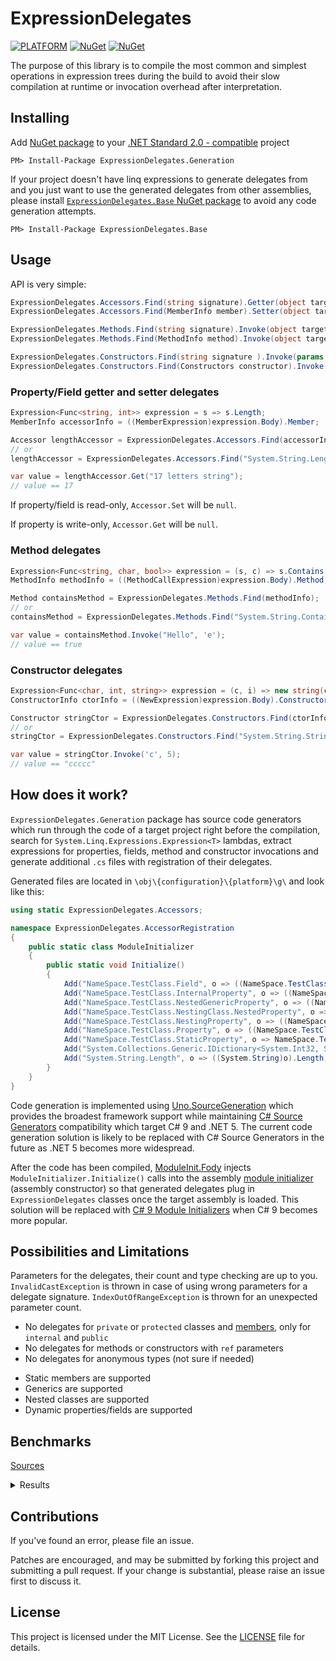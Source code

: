 # ExpressionDelegates

[![PLATFORM](https://img.shields.io/badge/platform-.NET%20Standard%202.0-lightgrey)]() [![NuGet](https://img.shields.io/nuget/v/ExpressionDelegates.Generation)](https://www.nuget.org/packages/ExpressionDelegates.Generation/) [![NuGet](https://img.shields.io/nuget/v/ExpressionDelegates.Base?label=nuget%20%7C%20ExpressionDelegates.Base)](https://www.nuget.org/packages/ExpressionDelegates.Base/)

The purpose of this library is to compile the most common and simplest operations in expression trees during the build to avoid their slow compilation at runtime or invocation overhead after interpretation.

## Installing

Add [NuGet package](https://www.nuget.org/packages/ExpressionDelegates.Generation) to your [.NET Standard 2.0 - compatible](https://github.com/dotnet/standard/blob/master/docs/versions/netstandard2.0.md#platform-support) project

```
PM> Install-Package ExpressionDelegates.Generation
```

If your project doesn't have linq expressions to generate delegates from and you just want to use the generated delegates from other assemblies, please install [`ExpressionDelegates.Base` NuGet package](https://www.nuget.org/packages/ExpressionDelegates.Base) to avoid any code generation attempts.

```
PM> Install-Package ExpressionDelegates.Base
```

## Usage

API is very simple:
```csharp
ExpressionDelegates.Accessors.Find(string signature).Getter(object targetObject)
ExpressionDelegates.Accessors.Find(MemberInfo member).Setter(object targetObject, object value)

ExpressionDelegates.Methods.Find(string signature).Invoke(object targetObject, params object[] args)
ExpressionDelegates.Methods.Find(MethodInfo method).Invoke(object targetObject, params object[] args)

ExpressionDelegates.Constructors.Find(string signature ).Invoke(params object[] args)
ExpressionDelegates.Constructors.Find(Constructors constructor).Invoke(params object[] args)
```

### Property/Field getter and setter delegates

```csharp
Expression<Func<string, int>> expression = s => s.Length;
MemberInfo accessorInfo = ((MemberExpression)expression.Body).Member;

Accessor lengthAccessor = ExpressionDelegates.Accessors.Find(accessorInfo);
// or
lengthAccessor = ExpressionDelegates.Accessors.Find("System.String.Length");

var value = lengthAccessor.Get("17 letters string");
// value == 17
```

If property/field is read-only, `Accessor.Set` will be `null`.

If property is write-only, `Accessor.Get` will be `null`.

### Method delegates

```csharp
Expression<Func<string, char, bool>> expression = (s, c) => s.Contains(c);
MethodInfo methodInfo = ((MethodCallExpression)expression.Body).Method;

Method containsMethod = ExpressionDelegates.Methods.Find(methodInfo);
// or
containsMethod = ExpressionDelegates.Methods.Find("System.String.Contains(System.Char)");

var value = containsMethod.Invoke("Hello", 'e');
// value == true
```

### Constructor delegates

```csharp
Expression<Func<char, int, string>> expression = (c, i) => new string(c, i);
ConstructorInfo ctorInfo = ((NewExpression)expression.Body).Constructor;

Constructor stringCtor = ExpressionDelegates.Constructors.Find(ctorInfo);
// or
stringCtor = ExpressionDelegates.Constructors.Find("System.String.String(System.Char, System.Int32)");

var value = stringCtor.Invoke('c', 5);
// value == "ccccc"
```

## How does it work?

`ExpressionDelegates.Generation` package has source code generators which run through the code of a target project right before the compilation, search for `System.Linq.Expressions.Expression<T>` lambdas, extract expressions for properties, fields, method and constructor invocations and generate additional `.cs` files with registration of their delegates.

Generated files are located in `\obj\{configuration}\{platform}\g\` and look like this:
```csharp
using static ExpressionDelegates.Accessors;

namespace ExpressionDelegates.AccessorRegistration
{
    public static class ModuleInitializer
    {
        public static void Initialize()
        {
            Add("NameSpace.TestClass.Field", o => ((NameSpace.TestClass)o).Field, (t, m) => ((NameSpace.TestClass)t).Field = (System.Int32)m);
            Add("NameSpace.TestClass.InternalProperty", o => ((NameSpace.TestClass)o).InternalProperty, (t, m) => ((NameSpace.TestClass)t).InternalProperty = (System.Int32)m);
            Add("NameSpace.TestClass.NestedGenericProperty", o => ((NameSpace.TestClass)o).NestedGenericProperty, (t, m) => ((NameSpace.TestClass)t).NestedGenericProperty = (System.Collections.Generic.IDictionary<System.Int32, System.Collections.Generic.ICollection<System.String>>)m);
            Add("NameSpace.TestClass.NestingClass.NestedProperty", o => ((NameSpace.TestClass.NestingClass)o).NestedProperty, (t, m) => ((NameSpace.TestClass.NestingClass)t).NestedProperty = (System.String)m);
            Add("NameSpace.TestClass.NestingProperty", o => ((NameSpace.TestClass)o).NestingProperty, (t, m) => ((NameSpace.TestClass)t).NestingProperty = (NameSpace.TestClass.NestingClass)m);
            Add("NameSpace.TestClass.Property", o => ((NameSpace.TestClass)o).Property, (t, m) => ((NameSpace.TestClass)t).Property = (System.Int32)m);
            Add("NameSpace.TestClass.StaticProperty", o => NameSpace.TestClass.StaticProperty, (t, m) => NameSpace.TestClass.StaticProperty = (System.Int32)m);
            Add("System.Collections.Generic.IDictionary<System.Int32, System.Collections.Generic.ICollection<System.String>>.Values", o => ((System.Collections.Generic.IDictionary<System.Int32, System.Collections.Generic.ICollection<System.String>>)o).Values, null);
            Add("System.String.Length", o => ((System.String)o).Length, null);
        }
    }
}
```
Code generation is implemented using [Uno.SourceGeneration](https://github.com/unoplatform/Uno.SourceGeneration) which provides the broadest framework support while maintaining [C# Source Generators](https://github.com/dotnet/roslyn/blob/master/docs/features/source-generators.md) compatibility which target C# 9 and .NET 5. The current code generation solution is likely to be replaced with С# Source Generators in the future as .NET 5 becomes more widespread.

After the code has been compiled, [ModuleInit.Fody](https://github.com/Fody/ModuleInit) injects `ModuleInitializer.Initialize()` calls into the assembly [module initializer](https://einaregilsson.com/module-initializers-in-csharp/) (assembly constructor) so that generated delegates plug in `ExpressionDelegates` classes once the target assembly is loaded. This solution will be replaced with [C# 9 Module Initializers](https://docs.microsoft.com/en-us/dotnet/csharp/language-reference/proposals/csharp-9.0/module-initializers) when C# 9 becomes more popular. 

## Possibilities and Limitations

Parameters for the delegates, their count and type checking are up to you. `InvalidCastException` is thrown in case of using wrong parameters for a delegate signature. `IndexOutOfRangeException` is thrown for an unexpected parameter count.

- No delegates for `private` or `protected` classes and [members](https://docs.microsoft.com/en-us/dotnet/csharp/programming-guide/classes-and-structs/members), only for `internal` and `public`
- No delegates for methods or constructors with `ref` parameters
- No delegates for anonymous types (not sure if needed)

<!-- -->

- Static members are supported
- Generics are supported
- Nested classes are supported
- Dynamic properties/fields are supported

## Benchmarks

[Sources](ExpressionDelegates.Benchmarks)

<details>
  <summary>Results</summary>

``` ini

BenchmarkDotNet=v0.12.1, OS=Windows 10.0.19041.572 (2004/?/20H1)
AMD Ryzen 5 1600, 1 CPU, 12 logical and 6 physical cores
.NET Core SDK=5.0.100
  [Host]     : .NET Core 3.1.9 (CoreCLR 4.700.20.47201, CoreFX 4.700.20.47203), X64 RyuJIT
  DefaultJob : .NET Core 3.1.9 (CoreCLR 4.700.20.47201, CoreFX 4.700.20.47203), X64 RyuJIT


```
|                   Type |                                            Method |           Mean |       Error |      StdDev |
|----------------------- |-------------------------------------------------- |---------------:|------------:|------------:|
| ConstructorPerformance |                       'Cached CompileFast Invoke' |      4.4837 ns |   0.1249 ns |   0.1908 ns |
| ConstructorPerformance |                          'Direct Delegate Invoke' |      4.6937 ns |   0.0443 ns |   0.0370 ns |
| ConstructorPerformance |                           'Cached Compile Invoke' |      5.1806 ns |   0.3148 ns |   0.9281 ns |
| ConstructorPerformance |   'Cached ExpressionDelegates.Constructor Invoke' |      5.8940 ns |   0.0459 ns |   0.0430 ns |
| ConstructorPerformance |                            ConstructorInfo.Invoke |    121.3839 ns |   0.4510 ns |   0.4219 ns |
| ConstructorPerformance | 'ExpressionDelegates.Constructor Find and Invoke' |    191.1785 ns |   2.0766 ns |   1.7340 ns |
| ConstructorPerformance |                    'Cached Interpretation Invoke' |    199.8162 ns |   1.7841 ns |   1.6689 ns |
| ConstructorPerformance |                            'Interpret and Invoke' |  2,211.3971 ns |  13.7784 ns |  12.2142 ns |
| ConstructorPerformance |                          'CompileFast and Invoke' | 79,809.5180 ns | 473.7356 ns | 419.9543 ns |
| ConstructorPerformance |                              'Compile and Invoke' | 88,701.7674 ns | 962.4325 ns | 853.1713 ns |
|      GetterPerformance |                           'Cached Compile Invoke' |      1.4551 ns |   0.0085 ns |   0.0080 ns |
|      GetterPerformance |                          'Direct Delegate Invoke' |      1.7740 ns |   0.0291 ns |   0.0273 ns |
|      GetterPerformance |                       'Cached CompileFast Invoke' |      2.0495 ns |   0.0089 ns |   0.0084 ns |
|      GetterPerformance |                    'Cached CreateDelegate Invoke' |      2.3477 ns |   0.0526 ns |   0.0492 ns |
|      GetterPerformance |      'Cached ExpressionDelegates.Accessor Invoke' |      5.8792 ns |   0.1525 ns |   0.3009 ns |
|      GetterPerformance |                    'Cached Interpretation Invoke' |    100.4755 ns |   1.8990 ns |   3.3754 ns |
|      GetterPerformance |                             PropertyInfo.GetValue |    155.8979 ns |   1.7932 ns |   1.6774 ns |
|      GetterPerformance |    'ExpressionDelegates.Accessor Find and Invoke' |    163.2990 ns |   1.4388 ns |   1.3458 ns |
|      GetterPerformance |                       'CreateDelegate and Invoke' |    560.0708 ns |   5.8383 ns |   5.1755 ns |
|      GetterPerformance |                            'Interpret and Invoke' |  2,715.0402 ns |  19.6335 ns |  18.3652 ns |
|      GetterPerformance |                          'CompileFast and Invoke' | 74,540.2230 ns | 213.9485 ns | 200.1275 ns |
|      GetterPerformance |                              'Compile and Invoke' | 88,103.7519 ns | 235.3721 ns | 208.6513 ns |
|      MethodPerformance |                           'Cached Compile Invoke' |      0.5895 ns |   0.0132 ns |   0.0123 ns |
|      MethodPerformance |                       'Cached CompileFast Invoke' |      1.1551 ns |   0.0309 ns |   0.0258 ns |
|      MethodPerformance |                          'Direct Delegate Invoke' |      1.1767 ns |   0.0289 ns |   0.0270 ns |
|      MethodPerformance |                    'Cached CreateDelegate Invoke' |      2.0462 ns |   0.0115 ns |   0.0102 ns |
|      MethodPerformance |        'Cached ExpressionDelegates.Method Invoke' |      4.1000 ns |   0.0185 ns |   0.0173 ns |
|      MethodPerformance |                    'Cached Interpretation Invoke' |     90.7167 ns |   0.8028 ns |   0.6704 ns |
|      MethodPerformance |                                 MethodInfo.Invoke |    101.6796 ns |   0.5752 ns |   0.5381 ns |
|      MethodPerformance |      'ExpressionDelegates.Method Find and Invoke' |    186.4856 ns |   2.5224 ns |   2.3595 ns |
|      MethodPerformance |                       'CreateDelegate and Invoke' |    530.2247 ns |   3.9376 ns |   3.6832 ns |
|      MethodPerformance |                            'Interpret and Invoke' |  2,599.1128 ns |  30.2115 ns |  28.2599 ns |
|      MethodPerformance |                          'CompileFast and Invoke' | 58,216.1233 ns | 168.4641 ns | 149.3391 ns |
|      MethodPerformance |                              'Compile and Invoke' | 83,292.3139 ns | 922.4315 ns | 817.7115 ns |

</details>

## Contributions

If you've found an error, please file an issue.

Patches are encouraged, and may be submitted by forking this project and submitting a pull request. If your change is substantial, please raise an issue first to discuss it.

## License

This project is licensed under the MIT License. See the [LICENSE](LICENSE) file for details.
